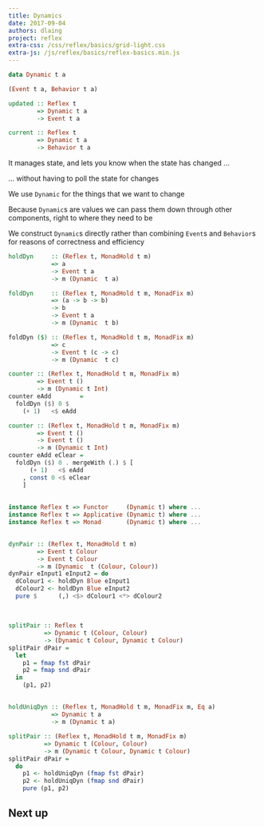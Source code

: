 ```yaml
---
title: Dynamics
date: 2017-09-04
authors: dlaing
project: reflex
extra-css: /css/reflex/basics/grid-light.css
extra-js: /js/reflex/basics/reflex-basics.min.js
---
```


```haskell
data Dynamic t a
```

```haskell
(Event t a, Behavior t a) 
```


```haskell
updated :: Reflex t 
        => Dynamic t a 
        -> Event t a
```

```haskell
current :: Reflex t 
        => Dynamic t a 
        -> Behavior t a
```


It manages state, and lets you know when the state has changed ...

... without having to poll the state for changes


We use `Dynamic` for the things that we want to change


Because `Dynamic`s are values we can pass them down through other components, right to where they need to be


We construct `Dynamic`s directly rather than combining `Event`s and `Behavior`s for reasons of correctness and efficiency


```haskell
holdDyn     :: (Reflex t, MonadHold t m) 
            => a 
            -> Event t a 
            -> m (Dynamic  t a)
```

```haskell
foldDyn     :: (Reflex t, MonadHold t m, MonadFix m) 
            => (a -> b -> b) 
            -> b 
            -> Event t a 
            -> m (Dynamic  t b)
```


```haskell
foldDyn ($) :: (Reflex t, MonadHold t m, MonadFix m) 
            => c 
            -> Event t (c -> c)
            -> m (Dynamic  t c)
```


```haskell
counter :: (Reflex t, MonadHold t m, MonadFix m) 
        => Event t ()
        -> m (Dynamic t Int)
counter eAdd        =
  foldDyn ($) 0 $ 
    (+ 1)   <$ eAdd
```


```haskell
counter :: (Reflex t, MonadHold t m, MonadFix m) 
        => Event t ()
        -> Event t ()
        -> m (Dynamic t Int)
counter eAdd eClear =
  foldDyn ($) 0 . mergeWith (.) $ [
      (+ 1)   <$ eAdd
    , const 0 <$ eClear
    ]
```

<div id="basics-dynamic-counter"></div>

##

```haskell
instance Reflex t => Functor     (Dynamic t) where ...
instance Reflex t => Applicative (Dynamic t) where ...
instance Reflex t => Monad       (Dynamic t) where ...
```

##

```haskell
dynPair :: (Reflex t, MonadHold t m) 
        => Event t Colour
        -> Event t Colour
        -> m (Dynamic  t (Colour, Colour))
dynPair eInput1 eInput2 = do
  dColour1 <- holdDyn Blue eInput1
  dColour2 <- holdDyn Blue eInput2
  pure $      (,) <$> dColour1 <*> dColour2
 
```

##

```haskell
splitPair :: Reflex t 
          => Dynamic t (Colour, Colour)
          -> (Dynamic t Colour, Dynamic t Colour)
splitPair dPair =
  let
    p1 = fmap fst dPair
    p2 = fmap snd dPair
  in
    (p1, p2)
```

##

<!--There are also tools available for deconstructing them:

##

It can be helpful to use this while pulling things apart:-->
```haskell
holdUniqDyn :: (Reflex t, MonadHold t m, MonadFix m, Eq a) 
            => Dynamic t a 
            -> m (Dynamic t a)
```

<!--
. . .

It removes `Event` firings when the value hasn't changed.
-->


```haskell
splitPair :: (Reflex t, MonadHold t m, MonadFix m)
          => Dynamic t (Colour, Colour)
          -> m (Dynamic t Colour, Dynamic t Colour)
splitPair dPair =
  do
    p1 <- holdUniqDyn (fmap fst dPair)
    p2 <- holdUniqDyn (fmap snd dPair)
    pure (p1, p2)
```

## Next up

